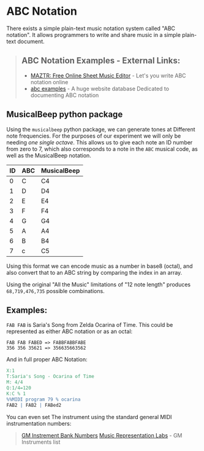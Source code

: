 # ABC Notation
There exists a simple plain-text music notation system called "ABC notation". It allows programmers to write and share music in a simple plain-text document.

> ## ABC Notation Examples - External Links:
> - <a href="https://www.maztr.com/sheetmusiceditor">MAZTR: Free Online Sheet Music Editor</a> - Let's you write ABC notation online
> - <a href="https://abcnotation.com/examples">abc examples</a> - A huge website database Dedicated to documenting ABC notation


## MusicalBeep python package
Using the `musicalbeep` python package, we can generate tones at Different note frequencies. For the purposes of our experiment we will only be needing *one single octave*. This allows us to give each note an ID number from zero to 7, which also corresponds to a note in the `ABC` musical code, as well as the MusicalBeep notation.

| ID | ABC | MusicalBeep |
|----|-----|-------------|
| 0  | C   | C4          |
| 1  | D   | D4          |
| 2  | E   | E4          |
| 3  | F   | F4          |
| 4  | G   | G4          |
| 5  | A   | A4          |
| 6  | B   | B4          |
| 7  | c   | C5          |

Using this format we can encode music as a number in base8 (octal), and also convert that to an ABC string by comparing the index in an array.


Using the original "All the Music" limitations of "12 note length" produces `68,719,476,735` possible combinations.

## Examples:
`FAB FAB` is Saria's Song from Zelda Ocarina of Time. This could be represented as either ABC notation or as an octal:
```
FAB FAB FABED => FABBFABBFABE
356 356 35621 => 356635663562
```

And in full proper ABC Notation:
```abc
X:1
T:Saria's Song - Ocarina of Time
M: 4/4
Q:1/4=120
K:C % 1
%%MIDI program 79 % ocarina
FAB2 | FAB2 | FABed2
```

You can even set The instrument using the standard general MIDI instrumentation numbers:
> [GM Instrement Bank Numbers](docs/midi.md)
> [Music Representation Labs](http://www.ccarh.org/courses/253/handout/gminstruments/) - GM Instruments list

